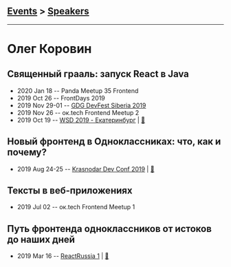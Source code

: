 ## [Events](../README.md) > [Speakers](../speakers.md)
---

# Олег Коровин

## Священный грааль: запуск React в Java
- 2020 Jan 18 -- Panda Meetup 35 Frontend    
- 2019 Oct 26 -- FrontDays 2019    
- 2019 Nov 29-01 -- [GDG DevFest Siberia 2019](https://youtu.be/7cbBhcQd5yQ)    
- 2019 Nov 26 -- ок.tech Frontend Meetup 2    
- 2019 Oct 19 -- [WSD 2019 - Екатеринбург](https://www.youtube.com/watch?v=DsfnFrwKksA&t=18324s)  | [:notebook:](https://wsd.events/2019/10/19/pres/react-java.pdf)  
## Новый фронтенд в Одноклассниках: что, как и почему?
- 2019 Aug 24-25 -- [Krasnodar Dev Conf 2019](https://youtu.be/HtiWXkPxmXA)  | [:notebook:](https://yadi.sk/i/IfDX2-R39IB3HA)  
## Тексты в веб-приложениях
- 2019 Jul 02 -- ок.tech Frontend Meetup 1    
## Путь фронтенда одноклассников от истоков до наших дней
- 2019 Mar 16 -- [ReactRussia 1](https://www.youtube.com/watch?v=hcboJotsTsA)  | [:notebook:](https://djmadcow.github.io/react-russia-meetup-1/assets/player/KeynoteDHTMLPlayer.html)  
